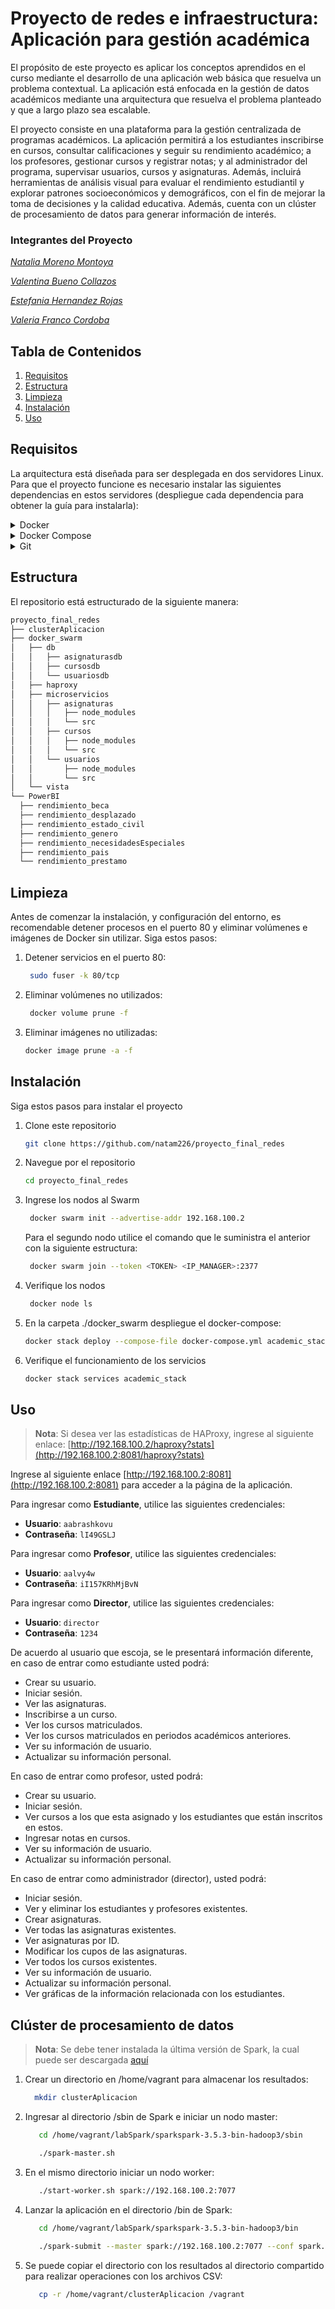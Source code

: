 # Proyecto de redes e infraestructura: Aplicación para gestión académica
El propósito de este proyecto es aplicar los conceptos aprendidos en el curso mediante el desarrollo de una aplicación web básica que resuelva un problema contextual. La aplicación está enfocada en la gestión de datos académicos mediante una arquitectura que resuelva el problema planteado y que a largo plazo sea escalable. 

El proyecto consiste en una plataforma para la gestión centralizada de programas académicos. La aplicación permitirá a los estudiantes inscribirse en cursos, consultar calificaciones y seguir su rendimiento académico; a los profesores, gestionar cursos y registrar notas; y al administrador del programa, supervisar usuarios, cursos y asignaturas. Además, incluirá herramientas de análisis visual para evaluar el rendimiento estudiantil y explorar patrones socioeconómicos y demográficos, con el fin de mejorar la toma de decisiones y la calidad educativa. Además, cuenta con un clúster de procesamiento de datos para generar información de interés. 

### Integrantes del Proyecto
*[Natalia Moreno Montoya](https://github.com/natam226)*

*[Valentina Bueno Collazos](https://github.com/valentinabc19)*

*[Estefania Hernandez Rojas](https://github.com/HEstefaniaR)*

*[Valeria Franco Cordoba](https://github.com/Hola12334)*

## Tabla de Contenidos
1. [Requisitos](https://github.com/natam226/proyecto_final_redes?tab=readme-ov-file#requisitos)
2. [Estructura](https://github.com/natam226/proyecto_final_redes?tab=readme-ov-file#estructura)
3. [Limpieza](https://github.com/natam226/proyecto_final_redes?tab=readme-ov-file#limpieza)
4. [Instalación](https://github.com/natam226/proyecto_final_redes?tab=readme-ov-file#instalación)
5. [Uso](https://github.com/natam226/proyecto_final_redes?tab=readme-ov-file#uso)


## Requisitos
La arquitectura está diseñada para ser desplegada en dos servidores Linux. Para que el proyecto funcione es necesario instalar las siguientes dependencias en estos servidores (despliegue cada dependencia para obtener la guía para instalarla): 

<details>
<summary>Docker</summary>

  Actualice su lista de paquetes existente
  ```bash
            sudo apt update
            sudo apt install apt-transport-https ca-certificates curl software-properties-common
            
  ```
  instale algunos paquetes de requisitos previos que permitan a apt usar paquetes a través de HTTPS:
  ```bash
        curl -fsSL https://download.docker.com/linux/ubuntu/gpg | sudo apt-key add -
          
  ```
  Agregue el repositorio Docker a las fuentes APT:
  ```bash
        sudo add-apt-repository "deb [arch=amd64] https://download.docker.com/linux/ubuntu focal stable"
        
   ```
  Actualice de nuevo el paquete de base de datos
  ```bash
  sudo apt update    
   ```
  Instale Docker
  ```bash
  sudo apt install docker-ce
  sudo systemctl status docker      
   ```

</details>

<details>
<summary>Docker Compose</summary>

Instale Docker compose y establezca permisos para usar el comando docker-compose
  ```bash
      sudo curl -L "https://github.com/docker/compose/releases/download/1.26.0/docker-compose-$(uname -s)-$(uname -m)" -o /usr/local/bin/docker-compose
      sudo chmod +x /usr/local/bin/docker-compose
   ```

</details>

<details>
<summary>Git</summary>

Instale git
  ```bash
  sudo apt update
  sudo apt install git

   ```

</details>

## Estructura
El repositorio está estructurado de la siguiente manera: 
  ```bash
  proyecto_final_redes
├── clusterAplicacion
├── docker_swarm
│   ├── db
│   │   ├── asignaturasdb
│   │   ├── cursosdb
│   │   └── usuariosdb
│   ├── haproxy
│   ├── microservicios
│   │   ├── asignaturas
│   │   │   ├── node_modules
│   │   │   └── src
│   │   ├── cursos
│   │   │   ├── node_modules
│   │   │   └── src
│   │   └── usuarios
│   │       ├── node_modules
│   │       └── src
│   └── vista
└── PowerBI
    ├── rendimiento_beca
    ├── rendimiento_desplazado
    ├── rendimiento_estado_civil
    ├── rendimiento_genero
    ├── rendimiento_necesidadesEspeciales
    ├── rendimiento_pais
    └── rendimiento_prestamo

   ```

## Limpieza 
Antes de comenzar la instalación, y configuración del entorno, es recomendable detener procesos en el puerto 80 y eliminar volúmenes e imágenes de Docker sin utilizar. Siga estos pasos: 
  1. Detener servicios en el puerto 80:
     ```bash
      sudo fuser -k 80/tcp
       ```
  2. Eliminar volúmenes no utilizados:
     ```bash
      docker volume prune -f
       ```
  3. Eliminar imágenes no utilizadas:
      ```bash
      docker image prune -a -f

       ```
## Instalación
  Siga estos pasos para instalar el proyecto
  1. Clone este repositorio
      ```bash
      git clone https://github.com/natam226/proyecto_final_redes
       ```
  2. Navegue por el repositorio 
      ```bash
      cd proyecto_final_redes
       ```
  3. Ingrese los nodos al Swarm
     ```bash
      docker swarm init --advertise-addr 192.168.100.2
       ```
     Para el segundo nodo utilice el comando que le suministra el anterior con la siguiente estructura:
     ```bash
      docker swarm join --token <TOKEN> <IP_MANAGER>:2377
       ```
  4. Verifique los nodos
     ```bash
      docker node ls
       ```
  6. En la carpeta ./docker_swarm despliegue el docker-compose:
     ```bash
     docker stack deploy --compose-file docker-compose.yml academic_stack
      ```
  8. Verifique el funcionamiento de los servicios
     ```bash
     docker stack services academic_stack
      ```

## Uso
  > **Nota**: Si desea ver las estadísticas de HAProxy, ingrese al siguiente enlace: [http://192.168.100.2/haproxy?stats](http://192.168.100.2:8081/haproxy?stats)
  
  Ingrese al siguiente enlace [http://192.168.100.2:8081](http://192.168.100.2:8081) para acceder a la página de la aplicación.
  
Para ingresar como **Estudiante**, utilice las siguientes credenciales:

- **Usuario**: `aabrashkovu`
- **Contraseña**: `lI49GSLJ`

Para ingresar como **Profesor**, utilice las siguientes credenciales:

- **Usuario**: `aalvy4w`
- **Contraseña**: `iI157KRhMjBvN`

Para ingresar como **Director**, utilice las siguientes credenciales:

- **Usuario**: `director`
- **Contraseña**: `1234`

De acuerdo al usuario que escoja, se le presentará información diferente, en caso de entrar como estudiante usted podrá: 

- Crear su usuario.
- Iniciar sesión.
- Ver las asignaturas.
- Inscribirse a un curso.
- Ver los cursos matriculados.
- Ver los cursos matriculados en periodos académicos anteriores.
- Ver su información de usuario.
- Actualizar su información personal.

En caso de entrar como profesor, usted podrá: 

- Crear su usuario.
- Iniciar sesión.
- Ver cursos a los que esta asignado y los estudiantes que están inscritos en estos.
- Ingresar notas en cursos.
- Ver su información de usuario.
- Actualizar su información personal.

En caso de entrar como administrador (director), usted podrá: 

- Iniciar sesión.
- Ver y eliminar los estudiantes y profesores existentes.
- Crear asignaturas.
- Ver todas las asignaturas existentes.
- Ver asignaturas por ID.
- Modificar los cupos de las asignaturas.
- Ver todos los cursos existentes.
- Ver su información de usuario.
- Actualizar su información personal.
- Ver gráficas de la información relacionada con los estudiantes. 

## Clúster de procesamiento de datos
  > **Nota**: Se debe tener instalada la última versión de Spark, la cual puede ser descargada [aquí](https://dlcdn.apache.org/spark/)
1. Crear un directorio en /home/vagrant para almacenar los resultados:
    ```bash
      mkdir clusterAplicacion
    ```
2. Ingresar al directorio /sbin de Spark e iniciar un nodo master:
   ```bash
      cd /home/vagrant/labSpark/sparkspark-3.5.3-bin-hadoop3/sbin
   ```
   ```bash
      ./spark-master.sh
   ```
3. En el mismo directorio iniciar un nodo worker:
   ```bash
      ./start-worker.sh spark://192.168.100.2:7077
   ```
4. Lanzar la aplicación en el directorio /bin de Spark:
   ```bash
      cd /home/vagrant/labSpark/sparkspark-3.5.3-bin-hadoop3/bin
   ```
   ```bash
      ./spark-submit --master spark://192.168.100.2:7077 --conf spark.executor.memory=1g /root/proyecto_final_redes/clusterAplicacion/appRendimientoEstudiantes.py
   ```
5. Se puede copiar el directorio con los resultados al directorio compartido para realizar operaciones con los archivos CSV:
   ```bash
      cp -r /home/vagrant/clusterAplicacion /vagrant
   ```
